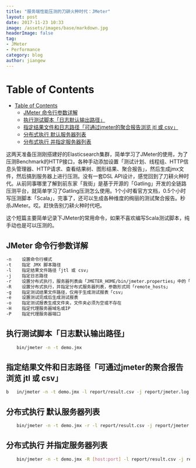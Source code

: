 ```yaml
---
title: "服务端性能压测的刀耕火种时代：JMeter"
layout: post
date: 2017-11-23 10:33
image: /assets/images/base/markdown.jpg
headerImage: false
tag:
- JMeter
- Performance
category: blog
author: jiangew
---
```


Table of Contents
=================

  * [Table of Contents](#table-of-contents)
      * [JMeter 命令行参数详解](#jmeter-命令行参数详解)
      * [执行测试脚本「日志默认输出路径」](#执行测试脚本日志默认输出路径)
      * [指定结果文件和日志路径「可通过jmeter的聚合报告浏览 jtl 或 csv」](#指定结果文件和日志路径可通过jmeter的聚合报告浏览-jtl-或-csv)
      * [分布式执行 默认服务器列表](#分布式执行-默认服务器列表)
      * [分布式执行 并指定服务器列表](#分布式执行-并指定服务器列表)

这两天准备压测刚搭建好的Elasticsearch集群，简单学习了JMeter的使用，为了压测Benchmark的HTTP接口，各种手动添加设置「测试计划、线程组、HTTP信息头管理器、HTTP请求、查看结果树、图形结果、聚合报告」，然后生成jmx文件，然后搞到服务器上进行压测。没有一套DSL API设计，感觉回到了刀耕火种时代。从前同事哪里了解到前东家「我街」是基于开源的「Gatling」开发的全链路压测平台，就简单学习了Gatling压测怎么使用。1个小时看官方文档，0.5个小时写压测脚本「Scala」，完事了，还可以生成各种维度的绚丽的测试聚合报告。秒杀JMeter。哎。赶快告别刀耕火种时代吧。<br />

这个短篇主要简单记录下JMeter的常用命令，如果不喜欢编写Scala测试脚本，纯手动也是可以压测的。

## JMeter 命令行参数详解
```sh
-n    设置命令行模式
-t    指定 JMX 脚本路径
-l    指定结果文件路径「jtl 或 csv」
-j    指定日志路径
-r    设置分布式执行，服务器列表由「JMETER_HOME/bin/jmeter.properties」中的「remote_hosts」指定
-R    设置分布式执行，并指定分布式服务器列表，参数形式同「remote_hosts」
-g    指定测试结果文件路径，仅用于生成测试报表「csv」
-e    设置测试完成后生成测试报表
-o    指定测试报表生成文件夹，文件夹必须为空或不存在
-H    指定代理服务器域名或IP
-P    指定代理服务器端口
```

## 执行测试脚本「日志默认输出路径」
```sh
    bin/jmeter -n -t demo.jmx
```

## 指定结果文件和日志路径「可通过jmeter的聚合报告浏览 jtl 或 csv」
```sh
b   in/jmeter -n -t demo.jmx -l report/result.csv -j report/jmeter.log
```

## 分布式执行 默认服务器列表
```sh
    bin/jmeter -n -t demo.jmx -r -l report/result.csv -j report/jmeter.log
```

## 分布式执行 并指定服务器列表
```sh
    bin/jmeter -n -t demo.jmx -R [host:port] -l report/result.csv -j report/jmeter.log
```
